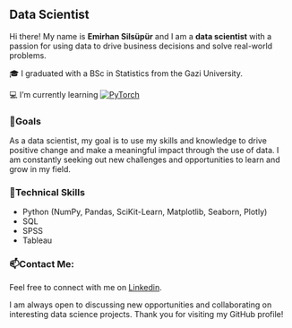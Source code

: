 ## Data Scientist


Hi there! My name is **Emirhan Silsüpür** and I am a **data scientist** with a passion for using data to drive business decisions and solve real-world problems.

🎓 I graduated with a BSc in Statistics from the Gazi University.

💻 I’m currently learning <a href="https://github.com/emirhansilsupur"><img alt="PyTorch" src="https://img.shields.io/badge/PyTorch-%23EE4C2C.svg?style=for-the badge&logo=PyTorch&logoColor=white"></a>


### 🎯Goals


As a data scientist, my goal is to use my skills and knowledge to drive positive change and make a meaningful impact through the use of data. I am constantly seeking out new challenges and opportunities to learn and grow in my field.


### 🧰Technical Skills

- Python (NumPy, Pandas, SciKit-Learn, Matplotlib, Seaborn, Plotly)
- SQL
- SPSS
- Tableau


### 📫Contact Me:

Feel free to connect with me on [Linkedin](https://www.linkedin.com/in/emirhansilsupur/).

I am always open to discussing new opportunities and collaborating on interesting data science projects. Thank you for visiting my GitHub profile!


